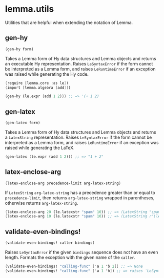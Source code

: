 # lemma.utils

Utilities that are helpful when extending the notation of Lemma.

## gen-hy

``` scheme
(gen-hy form)
```

Takes a Lemma form of Hy data structures and Lemma objects and returns
an executable Hy representation. Raises `LeSyntaxError` if the form
cannot be interpreted as a Lemma form, and raises `LeRuntimeError` if
an exception was raised while generating the Hy code.

```scheme
(require [lemma.core :as le])
(import [lemma.algebra [add]])

(gen-hy (le.expr (add 1 2))) ;; => '(+ 1 2)
```

## gen-latex

```scheme
(gen-latex form)
```

Takes a Lemma form of Hy data structures and Lemma objects and returns
a `LatexString` representation. Raises `LeSyntaxError` if the form
cannot be interpreted as a Lemma form, and raises `LeRuntimeError` if
an exception was raised while generating the LaTeX.

```scheme
(gen-latex (le.expr (add 1 2))) ;; => "1 + 2"
```

## latex-enclose-arg

```scheme
(latex-enclose-arg precedence-limit arg-latex-string)
```

If `LatexString` `arg-latex-string` has a precedence greater than or
equal to `precedence-limit`, then returns `arg-latex-string` wrapped
in parentheses, otherwise returns `arg-latex-string`.

```scheme
(latex-enclose-arg 20 (le.latexstr "spam" 10)) ;; => (LatexString "spam" 10)
(latex-enclose-arg 10 (le.latexstr "spam" 10)) ;; => (LatexString r"\left(spam\right)" BASE-PRECEDENCE)
```

## validate-even-bindings!

```scheme
(validate-even-bindings! caller bindings)
```

Raises `LeSyntaxError` if the given `bindings` sequence does not have
an even length. Formats the exception with the given name of the
`caller`.

```scheme
(validate-even-bindings! "calling-func" ['a 1 'b 2]) ;; => None
(validate-even-bindings! "calling-func" ['a 1 'b]) ;; => raises `LeSyntaxError`
```
